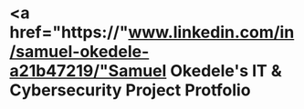 # <a href="https://"www.linkedin.com/in/samuel-okedele-a21b47219/"Samuel Okedele</a>'s IT & Cybersecurity Project Protfolio
